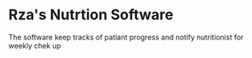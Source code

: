 # Rza's Nutrtion Software
 The software keep tracks of patiant progress and notify nutritionist for weekly chek up
